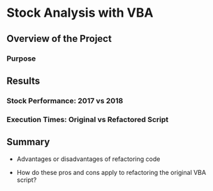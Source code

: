 # Stock Analysis with VBA

## Overview of the Project

### Purpose

## Results

### Stock Performance: 2017 vs 2018

### Execution Times: Original vs Refactored Script

## Summary
- Advantages or disadvantages of refactoring code

- How do these pros and cons apply to refactoring the original VBA script? 
